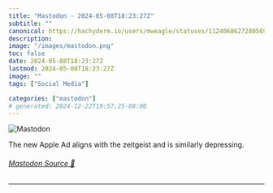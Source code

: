 ```yaml
---
title: "Mastodon - 2024-05-08T18:23:27Z"
subtitle: ""
canonical: https://hachyderm.io/users/mweagle/statuses/112406862728056969
description:
image: "/images/mastodon.png"
toc: false
date: 2024-05-08T18:23:27Z
lastmod: 2024-05-08T18:23:27Z
image: ""
tags: ["Social Media"]

categories: ["mastodon"]
# generated: 2024-12-22T19:57:25-08:00
---
```

![Mastodon](/images/mastodon.png)

<p>The new Apple Ad aligns with the zeitgeist and is similarly depressing.</p>


###### [Mastodon Source 🐘](https://hachyderm.io/@mweagle/112406862728056969)

___
